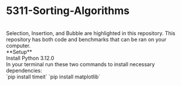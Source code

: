 # 5311-Sorting-Algorithms
<br/>
Selection, Insertion, and Bubble are highlighted in this repository. This repository has both code and benchmarks that can be ran on your computer.
<br/>
**Setup** <br/>
Install Python 3.12.0
<br/>
In your terminal run these two commands to install necessary dependencies:
<br/>
`pip install timeit`
`pip install matplotlib`
